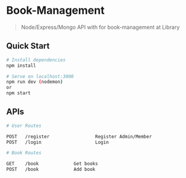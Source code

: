 # Book-Management

> Node/Express/Mongo API with for book-management at Library

## Quick Start

```bash
# Install dependencies
npm install

# Serve on localhost:3000
npm run dev (nodemon)
or
npm start
```
## APIs

```bash
# User Routes

POST   /register                 Register Admin/Member
POST   /login                    Login

# Book Routes

GET    /book             Get books
POST   /book             Add book

```

